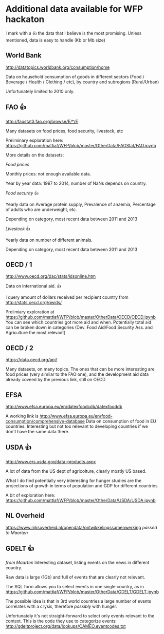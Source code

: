# Additional data available for WFP hackaton

I mark with a :+1: the data that I believe is the most promising.
Unless mentioned, data is easy to handle (Kb or Mb size)


## World Bank
http://datatopics.worldbank.org/consumption/home 

Data on household consumption of goods in different sectors (Food / Beverage / Health / Clothing / etc), by country and subregions (Rural/Urban)

Unfortunately limited to 2010 only.

## FAO :+1:
http://faostat3.fao.org/browse/E/*/E 

Many datasets on food prices, food security, livestock, etc

Preliminary exploration here:
https://github.com/mattiaf/WFP/blob/master/OtherData/FAOStat/FAO.ipynb

More details on the datasets:

_Food prices_ 

Monthly prices: not enough available data.

Year by year data: 1997 to 2014, number of NaNs depends on country.

_Food security_  :+1:

Yearly data on Average protein supply, Prevalence of anaemia, Percentage of adults who are underweight, etc.

Depending on category, most recent data between 2011 and 2013

_Livestock_ :+1:

Yearly data on number of different animals.

Depending on category, most recent data between 2011 and 2013


## OECD / 1 
http://www.oecd.org/dac/stats/idsonline.htm

Data on international aid. :+1:

I query amount of dollars received per recipient country from http://stats.oecd.org/qwids/

Prelimiary exploration at https://github.com/mattiaf/WFP/blob/master/OtherData/OECD/OECD.ipynb
You can see which countries got more aid and when. Potentially total aid can be broken down in categories (Dev. Food Aid/Food Security Ass. and Agriculture the most relevant)


## OECD / 2
https://data.oecd.org/api/

Many datasets, on many topics.
The ones that can be more interesting are food prices (very similar to the FAO one), and the development aid data already coveed by the previous link, still on OECD.

## EFSA
http://www.efsa.europa.eu/en/datexfoodcdb/datexfooddb

A working link is http://www.efsa.europa.eu/en/food-consumption/comprehensive-database
Data on consumption of food in EU countries. Interesting but not too relevant to developing countries if we don't have the same data there.

## USDA  :+1:
http://www.ers.usda.gov/data-products.aspx 

A lot of data from the US dept of agricolture, clearly mostly US based.

What I do find potentially very interesting for hunger studies are the projections of growth in terms of population and GDP for different countries

A bit of exploration here: https://github.com/mattiaf/WFP/blob/master/OtherData/USDA/USDA.ipynb

## NL Overheid
https://www.rijksoverheid.nl/opendata/ontwikkelingssamenwerking 
*passed to Maarten*


## GDELT :+1:
*from Maarten*
Interesting dataset, listing events on the news in different country. 

Raw data is large (1Gb) and full of events that are clearly not relevant.

The SQL form allows you to select events in one single country, as in https://github.com/mattiaf/WFP/blob/master/OtherData/GDELT/GDELT.ipynb

The possible idea is that in 3rd world countries a large number of events correlates with a crysis, therefore *possibly* with hunger.

Unfortunately it's not straight-forward to select only events relevant to the context. This is the code they use to categorize events:
http://gdeltproject.org/data/lookups/CAMEO.eventcodes.txt


